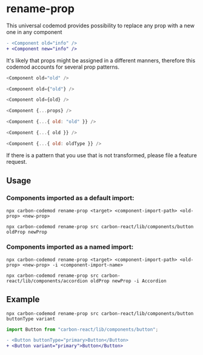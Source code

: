 # rename-prop

This universal codemod provides possibility to replace any prop with a new one in any component

```diff
- <Component old="info" />
+ <Component new="info" />
```

It's likely that props might be assigned in a different manners, therefore this codemod accounts for several prop patterns.

```js
<Component old="old" />
```

```js
<Component old={"old"} />
```

```js
<Component old={old} />
```

```js
<Component {...props} />
```

```js
<Component {...{ old: "old" }} />
```

```js
<Component {...{ old }} />
```

```js
<Component {...{ old: oldType }} />
```

If there is a pattern that you use that is not transformed, please file a feature request.

## Usage

### Components imported as a default import:

`npx carbon-codemod rename-prop <target> <component-import-path> <old-prop> <new-prop>`

`npx carbon-codemod rename-prop src carbon-react/lib/components/button oldProp newProp`

### Components imported as a named import:

`npx carbon-codemod rename-prop <target> <component-import-path> <old-prop> <new-prop> -i <component-import-name>`

`npx carbon-codemod rename-prop src carbon-react/lib/components/accordion oldProp newProp -i Accordion`

## Example

`npx carbon-codemod rename-prop src carbon-react/lib/components/button buttonType variant`

```js
import Button from "carbon-react/lib/components/button";
```

```diff
- <Button buttonType="primary>Button</Button>
+ <Button variant="primary">Button</Button>
```
